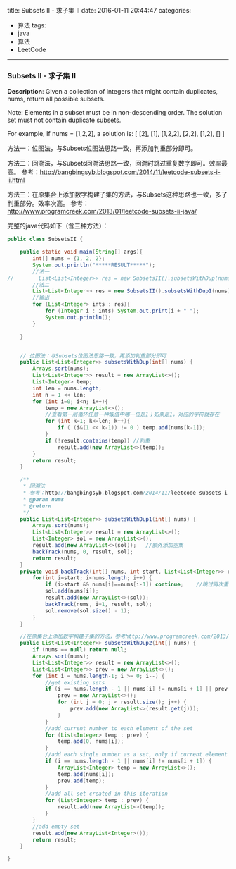 



title: Subsets II - 求子集 II
date: 2016-01-11 20:44:47
categories: 
- 算法
tags: 
- java
- 算法
- LeetCode
<!--updated: 2016-01-11 21:40:47-->
---

### Subsets II - 求子集 II

**Description**: Given a collection of integers that might contain duplicates, nums, return all possible subsets.

Note:
 Elements in a subset must be in non-descending order.
 The solution set must not contain duplicate subsets.
 
 For example,
 If nums = [1,2,2], a solution is:
 [ [2], [1], [1,2,2], [2,2], [1,2], [] ]

方法一：位图法，与Subsets位图法思路一致，再添加判重部分即可。

方法二：回溯法，与Subsets回溯法思路一致，回溯时跳过重复数字即可。效率最高。
参考：http://bangbingsyb.blogspot.com/2014/11/leetcode-subsets-i-ii.html

方法三：在原集合上添加数字构建子集的方法，与Subsets这种思路也一致，多了判重部分。效率次高。
参考：http://www.programcreek.com/2013/01/leetcode-subsets-ii-java/

完整的java代码如下（含三种方法）：

```java
public class SubsetsII {

    public static void main(String[] args){
        int[] nums = {1, 2, 2};
        System.out.println("*****RESULT*****");
        //法一
//        List<List<Integer>> res = new SubsetsII().subsetsWithDup(nums);
        //法二
        List<List<Integer>> res = new SubsetsII().subsetsWithDup1(nums);
        //输出
        for (List<Integer> ints : res){
            for (Integer i : ints) System.out.print(i + " ");
            System.out.println();
        }

    }


    // 位图法：与Subsets位图法思路一致，再添加判重部分即可
    public List<List<Integer>> subsetsWithDup(int[] nums) {
        Arrays.sort(nums);
        List<List<Integer>> result = new ArrayList<>();
        List<Integer> temp;
        int len = nums.length;
        int n = 1 << len;
        for (int i=0; i<n; i++){
            temp = new ArrayList<>();
            //查看第一层循环任意一种取值中哪一位是1；如果是1，对应的字符就存在
            for (int k=1; k<=len; k++){
                if ( (i&(1 << k-1)) != 0 ) temp.add(nums[k-1]);
            }
            if (!result.contains(temp)) //判重
                result.add(new ArrayList<>(temp));
        }
        return result;
    }

    /**
     * 回溯法
     * 参考：http://bangbingsyb.blogspot.com/2014/11/leetcode-subsets-i-ii.html
     * @param nums
     * @return
     */
    public List<List<Integer>> subsetsWithDup1(int[] nums) {
        Arrays.sort(nums);
        List<List<Integer>> result = new ArrayList<>();
        List<Integer> sol = new ArrayList<>();
        result.add(new ArrayList<>(sol));   //额外添加空集
        backTrack(nums, 0, result, sol);
        return result;
    }
    private void backTrack(int[] nums, int start, List<List<Integer>> result, List<Integer> sol){
        for(int i=start; i<nums.length; i++) {
            if (i>start && nums[i]==nums[i-1]) continue;    //跳过再次重复的数字
            sol.add(nums[i]);
            result.add(new ArrayList<>(sol));
            backTrack(nums, i+1, result, sol);
            sol.remove(sol.size() - 1);
        }
    }

    //在原集合上添加数字构建子集的方法，参考http://www.programcreek.com/2013/01/leetcode-subsets-ii-java/
    public List<List<Integer>> subsetsWithDup2(int[] nums) {
        if (nums == null) return null;
        Arrays.sort(nums);
        List<List<Integer>> result = new ArrayList<>();
        List<List<Integer>> prev = new ArrayList<>();
        for (int i = nums.length-1; i >= 0; i--) {
            //get existing sets
            if (i == nums.length - 1 || nums[i] != nums[i + 1] || prev.size() == 0) {
                prev = new ArrayList<>();
                for (int j = 0; j < result.size(); j++) {
                    prev.add(new ArrayList<>(result.get(j)));
                }
            }
            //add current number to each element of the set
            for (List<Integer> temp : prev) {
                temp.add(0, nums[i]);
            }
            //add each single number as a set, only if current element is different with previous
            if (i == nums.length - 1 || nums[i] != nums[i + 1]) {
                ArrayList<Integer> temp = new ArrayList<>();
                temp.add(nums[i]);
                prev.add(temp);
            }
            //add all set created in this iteration
            for (List<Integer> temp : prev) {
                result.add(new ArrayList<>(temp));
            }
        }
        //add empty set
        result.add(new ArrayList<Integer>());
        return result;
    }

}
```
